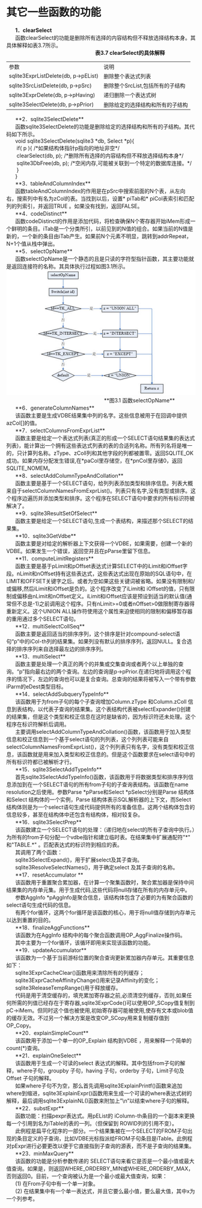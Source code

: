 # 其它一些函数的功能
&nbsp;&nbsp;&nbsp;&nbsp;&nbsp;&nbsp;**1．clearSelect**<br>
&nbsp;&nbsp;&nbsp;&nbsp;&nbsp;&nbsp;函数clearSelect的功能是删除所有选择的内容结构但不释放选择结构本身。其具体解释如表3.7所示。<br>
&nbsp;&nbsp;&nbsp;&nbsp;&nbsp;&nbsp;&nbsp;&nbsp;&nbsp;&nbsp;&nbsp;&nbsp;&nbsp;&nbsp;&nbsp;&nbsp;&nbsp;&nbsp;&nbsp;&nbsp;&nbsp;&nbsp;&nbsp;&nbsp;&nbsp;&nbsp;&nbsp;&nbsp;&nbsp;&nbsp;&nbsp;&nbsp;&nbsp;&nbsp;&nbsp;&nbsp;&nbsp;&nbsp;&nbsp;&nbsp;&nbsp;&nbsp;&nbsp;&nbsp;&nbsp;&nbsp;&nbsp;&nbsp;&nbsp;&nbsp;&nbsp;&nbsp;&nbsp;&nbsp;&nbsp;&nbsp;&nbsp;&nbsp;&nbsp;&nbsp;**表3.7  clearSelect的具体解释**
<table>
<tr>
<td>参数</td>
<td>说明</td>
</tr>
<tr>
<td>sqlite3ExprListDelete(db, p->pEList)</td>
<td>删除整个表达式列表</td>
</tr>
<tr>
<td>sqlite3SrcListDelete(db, p->pSrc)</td>
<td>删除整个SrcList,包括所有的子结构</td>
</tr>
<tr>
<td>sqlite3ExprDelete(db, p->pHaving)</td>
<td>递归删除一个表达式树</td>
</tr>
<tr>
<td>sqlite3SelectDelete(db, p->pPrior)</td>
<td>删除给定的选择结构和所有的子结构</td>
</tr>
</table>
&nbsp;&nbsp;&nbsp;&nbsp;&nbsp;&nbsp;**2．sqlite3SelectDelete**<br>
&nbsp;&nbsp;&nbsp;&nbsp;&nbsp;&nbsp;函数sqlite3SelectDelete的功能是删除给定的选择结构和所有的子结构。其代码如下所示。<br>
&nbsp;&nbsp;&nbsp;&nbsp;&nbsp;&nbsp;void sqlite3SelectDelete(sqlite3 *db, Select *p){<br>
&nbsp;&nbsp;&nbsp;&nbsp;&nbsp;&nbsp;  if( p ){ /*如果结构体指针p指向的地址非空*/<br>
&nbsp;&nbsp;&nbsp;&nbsp;&nbsp;&nbsp;    clearSelect(db, p);   /*删除所有选择的内容结构但不释放选择结构本身*/<br>
&nbsp;&nbsp;&nbsp;&nbsp;&nbsp;&nbsp;    sqlite3DbFree(db, p); /*空闲内存,可能被关联到一个特定的数据库连接。*/<br>
&nbsp;&nbsp;&nbsp;&nbsp;&nbsp;&nbsp;  }<br>
&nbsp;&nbsp;&nbsp;&nbsp;&nbsp;&nbsp;}<br>
&nbsp;&nbsp;&nbsp;&nbsp;&nbsp;&nbsp;**3．tableAndColumnIndex**<br>
&nbsp;&nbsp;&nbsp;&nbsp;&nbsp;&nbsp;函数tableAndColumnIndex的作用是在pSrc中搜索前面的N个表，从左向右，搜索列中有名为zCol的表。当找到以后，设置* piTab和* piCol表索引和匹配列的列索引，并返回TRUE 。如果没有找到，返回FALSE。<br>
&nbsp;&nbsp;&nbsp;&nbsp;&nbsp;&nbsp;**4．codeDistinct**<br>
&nbsp;&nbsp;&nbsp;&nbsp;&nbsp;&nbsp;函数codeDistinct的作用是添加代码，将检查确保N个寄存器开始iMem形成一个鲜明的条目。iTab是一个分类所引，以前见到的N值的组合。如果当前的N值是新的，一个新的条目由iTab产生。如果前N个元素不明显，跳转到addrRepeat，N+1个值从栈中弹出。<br>
&nbsp;&nbsp;&nbsp;&nbsp;&nbsp;&nbsp;**5．selectOpName**<br>
&nbsp;&nbsp;&nbsp;&nbsp;&nbsp;&nbsp;函数selectOpName是一个静态的且是只读的字符型指针函数，其主要功能就是返回连接符的名称。其具体执行过程如图3.1所示。
<img src="selectOpName.jpg">
&nbsp;&nbsp;&nbsp;&nbsp;&nbsp;&nbsp;&nbsp;&nbsp;&nbsp;&nbsp;&nbsp;&nbsp;&nbsp;&nbsp;&nbsp;&nbsp;&nbsp;&nbsp;&nbsp;&nbsp;&nbsp;&nbsp;&nbsp;&nbsp;&nbsp;&nbsp;&nbsp;&nbsp;&nbsp;&nbsp;&nbsp;&nbsp;&nbsp;&nbsp;&nbsp;&nbsp;&nbsp;&nbsp;&nbsp;&nbsp;&nbsp;&nbsp;&nbsp;&nbsp;&nbsp;&nbsp;&nbsp;&nbsp;&nbsp;&nbsp;&nbsp;&nbsp;&nbsp;&nbsp;&nbsp;&nbsp;&nbsp;&nbsp;&nbsp;&nbsp;&nbsp;&nbsp;&nbsp;&nbsp;&nbsp;&nbsp;**图3.1 函数selectOpName**<br>
&nbsp;&nbsp;&nbsp;&nbsp;&nbsp;&nbsp;**6．generateColumnNames**<br>
&nbsp;&nbsp;&nbsp;&nbsp;&nbsp;&nbsp;该函数主要是生成VDBE结果集中列的名字。这些信息被用于在回调中提供azCol[]的值。<br>
&nbsp;&nbsp;&nbsp;&nbsp;&nbsp;&nbsp;**7．selectColumnsFromExprList**<br>
&nbsp;&nbsp;&nbsp;&nbsp;&nbsp;&nbsp;函数主要是给定一个表达式列表(真正的形成一个SELECT语句结果集的表达式列表)，能计算出一个拥有这些表达式列表的表的合适列名称。所有列名将是唯一的，只计算列名称。zType、zColl列和其他字段的列都被置零。返回SQLITE_OK成功。如果内存分配发生错误,在*paCol里存储空，在*pnCol里存储0，返回SQLITE_NOMEM。<br>
&nbsp;&nbsp;&nbsp;&nbsp;&nbsp;&nbsp;**8．selectAddColumnTypeAndCollation**<br>
&nbsp;&nbsp;&nbsp;&nbsp;&nbsp;&nbsp;函数主要是基于一个SELECT语句，给列列表添加类型和排序信息。列表大概来自于selectColumnNamesFromExprList()。列表只有名字,没有类型或排序。这个程序边遍历并添加类型和排序。这个程序在SELECT语句中要求的所有标识符被解决了。<br>
&nbsp;&nbsp;&nbsp;&nbsp;&nbsp;&nbsp;**9．sqlite3ResultSetOfSelect**<br>
&nbsp;&nbsp;&nbsp;&nbsp;&nbsp;&nbsp;函数主要是给定一个SELECT语句,生成一个表结构，来描述那个SELECT的结果集。<br>
&nbsp;&nbsp;&nbsp;&nbsp;&nbsp;&nbsp;**10．sqlite3GetVdbe**<br>
&nbsp;&nbsp;&nbsp;&nbsp;&nbsp;&nbsp;函数主要是对给定的解析器上下文获得一个VDBE，如果需要，创建一个新的VDBE。如果发生一个错误，返回空并且在pParse里留下信息。<br>
&nbsp;&nbsp;&nbsp;&nbsp;&nbsp;&nbsp;**11．computeLimitRegisters**<br>
&nbsp;&nbsp;&nbsp;&nbsp;&nbsp;&nbsp;函数主要是基于pLimit和pOffset表达式计算SELECT中的iLimit和iOffset字段。nLimit和nOffset持有这些表达式，这些表达式出现在原始的SQL语句中，在LIMIT和OFFSET关键字之后。或者为空如果这些关键词被省略。如果没有限制和/或偏移,然后iLimit和iOffset是负的。这个程序改变了iLimit和 iOffset的值，只有限制或偏移由nLimit和nOffset定义。iLimit和iOffset应该是预设到适当的默认值(通常但不总是-1)之前调用这个程序。只有nLimit>=0或者nOffset>0做限制寄存器得重新定义。这个UNION ALL操作符使用这个属性来迫使相同的限制和偏移暂存器的重用通过多个SELECT语句。
<br>
&nbsp;&nbsp;&nbsp;&nbsp;&nbsp;&nbsp;**12．multiSelectCollSeq**<br>
&nbsp;&nbsp;&nbsp;&nbsp;&nbsp;&nbsp;函数主要是返回适当的排序序列，这个排序是针对compound-select语句“p”中的iCol-th列的结果集。如果列没有默认的排序序列，返回NULL。复合选择的排序序列来自选择最左边的排序序列。<br>
&nbsp;&nbsp;&nbsp;&nbsp;&nbsp;&nbsp;**13．multiSelect**<br>
&nbsp;&nbsp;&nbsp;&nbsp;&nbsp;&nbsp;函数主要是处理一个真正的两个的并集或交集查询或者两个以上单独的查询。“p”指向最右边的两个查询。左边的查询是p->pPrior.在递归地将调用这个程序的情况下，左边的查询也可以是复合查询。总查询的结果将被写入一个带有参数iParm的eDest类型目标。<br>
&nbsp;&nbsp;&nbsp;&nbsp;&nbsp;&nbsp;**14．selectAddSubqueryTypeInfo**<br>
&nbsp;&nbsp;&nbsp;&nbsp;&nbsp;&nbsp;该函数用于为from子句的每个子查询增加Column.zType 和Column.zColl 信息到表结构，以代表子查询的结果集。这个表结构代表被selectExpander()创建的结果集，但是这个类型和校正信息在这时是缺省的，因为标识符还未处理。这个程序在标识符解析后调用。<br>
&nbsp;&nbsp;&nbsp;&nbsp;&nbsp;&nbsp;主要调用selectAddColumnTypeAndCollation()函数，该函数用于加入类型信息和校正信息到一个基于select语句的列列表，这个列列表可能来自selectColumnNamesFromExprList()，这个列列表只有名字，没有类型和校正信息，该函数就是用来加入类型和校正信息的。但是这个函数要求在select语句中的所有标识符都已被解析才行。<br>
&nbsp;&nbsp;&nbsp;&nbsp;&nbsp;&nbsp;**15．sqlite3SelectAddTypeInfo**<br>
&nbsp;&nbsp;&nbsp;&nbsp;&nbsp;&nbsp;首先sqlite3SelectAddTypeInfo()函数，该函数用于将数据类型和排序序列信息添加到在一个SELECT语句的所有from子句的子查询表结构。该函数在name resolution之后使用。参数Parse *pParse和Select *pSelect分别是Parse 结构体和Select 结构体的一个实例，Parse 结构体表示SQL解析器的上下文，而Select 结构体则是为一个select语句生成代码提供所有的准备信息。这两个结构体包含的信息较多，甚至在结构体中还包含有结构体，相对较复杂。<br>
&nbsp;&nbsp;&nbsp;&nbsp;&nbsp;&nbsp;**16．sqlite3SelectPrep**<br>
&nbsp;&nbsp;&nbsp;&nbsp;&nbsp;&nbsp;该函数建立一个SELECT语句的处理：（递归地在select的所有子查询中执行。）为所有的from子句分配一个vdbe指针和建立临时表。在结果集中扩展通配符"*" 和"TABLE.*" 。匹配表达式的标识符到相应的表。<br>
&nbsp;&nbsp;&nbsp;&nbsp;&nbsp;&nbsp;其调用了两个函数：<br>
&nbsp;&nbsp;&nbsp;&nbsp;&nbsp;&nbsp;sqlite3SelectExpand()，用于扩展select及其子查询。
<br>
&nbsp;&nbsp;&nbsp;&nbsp;&nbsp;&nbsp;sqlite3ResolveSelectNames()，用于确定select 及其子查询的名称。<br>
&nbsp;&nbsp;&nbsp;&nbsp;&nbsp;&nbsp;**17．resetAccumulator **<br>
&nbsp;&nbsp;&nbsp;&nbsp;&nbsp;&nbsp;该函数用于重置聚合累加器，在计算一个聚集函数时，聚合累加器是保持中间结果集的内存单元集。用于生成代码,这些代码将null存储在所有的内存单元中。<br>
&nbsp;&nbsp;&nbsp;&nbsp;&nbsp;&nbsp;参数AggInfo *pAggInfo是聚合信息，该结构体包含了必要的为有聚合函数的select语句生成代码的信息。<br>
&nbsp;&nbsp;&nbsp;&nbsp;&nbsp;&nbsp;有两个for循环，这两个for循环是该函数的核心，用于将null值存储到内存单元以达到重置的目的。<br>
&nbsp;&nbsp;&nbsp;&nbsp;&nbsp;&nbsp;**18．finalizeAggFunctions**<br>
&nbsp;&nbsp;&nbsp;&nbsp;&nbsp;&nbsp;该函数为在AggInfo 结构中的每个聚合函数调用OP_AggFinalize操作码。<br>
&nbsp;&nbsp;&nbsp;&nbsp;&nbsp;&nbsp;其中主要为一个for循环，该循环即用来实现该函数的功能。<br>
&nbsp;&nbsp;&nbsp;&nbsp;&nbsp;&nbsp;**19．updateAccumulator**<br>
&nbsp;&nbsp;&nbsp;&nbsp;&nbsp;&nbsp;该函数为一个基于当前游标位置的聚合查询更新累加器内存单元。其重要信息如下：<br>
&nbsp;&nbsp;&nbsp;&nbsp;&nbsp;&nbsp;sqlite3ExprCacheClear()函数用来清除所有的列缓存；
<br>
&nbsp;&nbsp;&nbsp;&nbsp;&nbsp;&nbsp;sqlite3ExprCacheAffinityChange()用来记录Affinity的变化；<br>
&nbsp;&nbsp;&nbsp;&nbsp;&nbsp;&nbsp;sqlite3ReleaseTempRange()用于释放缓存。<br>
&nbsp;&nbsp;&nbsp;&nbsp;&nbsp;&nbsp;代码是用于清空缓存的，填充累加寄存器之前,必须清空列缓存，否则,如果任何所需的列值已经存在于寄存器,sqlite3ExprCode()可以使用OP_SCopy值复制到pC->iMem。但同时这个值也被使用,初始寄存器可能被使用,使存有文本或blob值的缓存无效。不过另一个解决方案是改变OP_SCopy用来复制缓存值到OP_Copy。<br>
&nbsp;&nbsp;&nbsp;&nbsp;&nbsp;&nbsp;**20．explainSimpleCount**<br>
&nbsp;&nbsp;&nbsp;&nbsp;&nbsp;&nbsp;该函数用于添加一个单一的OP_Explain 结构到VDBE ，用来解释一个简单的count(*)查询。<br>
&nbsp;&nbsp;&nbsp;&nbsp;&nbsp;&nbsp;**21．explainOneSelect**<br>
&nbsp;&nbsp;&nbsp;&nbsp;&nbsp;&nbsp;该函数用于生成一个可读的select 表达式的解释。其中包括from子句的解释，where子句，groupby 子句，having 子句，orderby 子句，Limit子句及Offset 子句的解释。<br>
&nbsp;&nbsp;&nbsp;&nbsp;&nbsp;&nbsp;如果where子句不为空，那么首先调用sqlite3ExplainPrintf()函数来追加where到缩进，sqlite3ExplainExpr()函数用来生成一个可读的where表达式树的解释，最后调用sqlite3ExplainNL()函数来附加上”\n”以结束where子句的解释。<br>
&nbsp;&nbsp;&nbsp;&nbsp;&nbsp;&nbsp;**22．substExpr**<br>
&nbsp;&nbsp;&nbsp;&nbsp;&nbsp;&nbsp;函数功能：扫描pexpr表达式。用pEList的 iColumn-th条目的一个副本来更换每一个引用到名为iTable的表的一列。（但保留到 ROWID列的引用不变）。<br>
&nbsp;&nbsp;&nbsp;&nbsp;&nbsp;&nbsp;此例程是扁平化程序的一部分。一个结果集被在一个SELECT的FROM子句出现的条目定义的子查询，比如VDBE光标指派给FROM子句条目是iTable。此例程对pExpr进行必要更改以便于它直接指到子查询的源表，而不是子查询的结果集。<br>
&nbsp;&nbsp;&nbsp;&nbsp;&nbsp;&nbsp;**23．minMaxQuery**<br>
&nbsp;&nbsp;&nbsp;&nbsp;&nbsp;&nbsp;该函数的功能是分析参数传递的 SELECT语句来看它是否是一个最小值或最大值查询。如果是，则返回WHERE_ORDERBY_MIN或WHERE_ORDERBY_MAX，否则返回0。目前，一个查询被认为是一个最小或最大值查询，如果：<br>
&nbsp;&nbsp;&nbsp;&nbsp;&nbsp;&nbsp;(1) 在From子句中有一个单一对象。<br>
&nbsp;&nbsp;&nbsp;&nbsp;&nbsp;&nbsp;(2) 在结果集中有一个单一表达式，并且它要么最小值，要么最大值，其中x为一个列参考。

